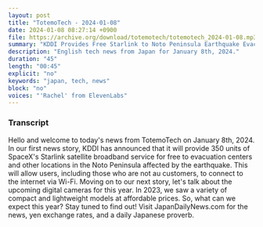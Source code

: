 ```yaml
---
layout: post
title: "TotemoTech - 2024-01-08"
date: 2024-01-08 08:27:14 +0900
file: https://archive.org/download/totemotech/totemotech_2024-01-08.mp3
summary: "KDDI Provides Free Starlink to Noto Peninsula Earthquake Evacuation Centers, and Predicting Camera Trends for This Year, & more…"
description: "English tech news from Japan for January 8th, 2024."
duration: "45"
length: "00:45"
explicit: "no"
keywords: "japan, tech, news"
block: "no"
voices: "'Rachel' from ElevenLabs"
---
```


### Transcript

Hello and welcome to today's news from TotemoTech on January 8th, 2024. In our first news story, KDDI has announced that it will provide 350 units of SpaceX's Starlink satellite broadband service for free to evacuation centers and other locations in the Noto Peninsula affected by the earthquake. This will allow users, including those who are not au customers, to connect to the internet via Wi-Fi. Moving on to our next story, let's talk about the upcoming digital cameras for this year. In 2023, we saw a variety of compact and lightweight models at affordable prices. So, what can we expect this year? Stay tuned to find out!   Visit JapanDailyNews.com for the news, yen exchange rates, and a daily Japanese proverb.
